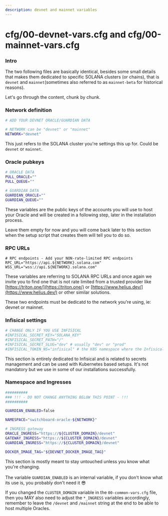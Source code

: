 ```yaml
---
description: devnet and mainnet variables
---
```


# cfg/00-devnet-vars.cfg and cfg/00-mainnet-vars.cfg

### Intro

The two following files are basically identical, besides some small details that makes them dedicated to specific SOLANA clusters (or chains), that is `devnet` and `mainnet`(sometimes also referred to as `mainnet-beta` for historical reasons).

Let's go through the content, chunk by chunk.

### Network definition

```bash
# ADD YOUR DEVNET ORACLE/GUARDIAN DATA

# NETWORK can be "devnet" or "mainnet"
NETWORK="devnet"
```

This just refers to the SOLANA cluster you're settings this up for. Could be `devnet` or `mainnet`.

### Oracle pubkeys

```bash
# ORACLE DATA
PULL_ORACLE=""
PULL_QUEUE=""

# GUARDIAN DATA
GUARDIAN_ORACLE=""
GUARDIAN_QUEUE=""
```

These variables are the public keys of the accounts you will use to host your Oracle and will be created in a following step, later in the installation process.

Leave them empty for now and you will come back later to this section when the setup script that creates them will tell you to do so.

### RPC URLs

```
# RPC endpoints - Add your NON-rate-limited RPC endpoints
RPC_URL="https://api.${NETWORK}.solana.com"
WSS_URL="wss://api.${NETWORK}.solana.com"
```

These variables are referring to SOLANA RPC URLs and once again we invite you to find one that is not rate limited from a trusted provider like [https://triton.one/](https://triton.one/) or [https://www.helius.dev/](https://www.helius.dev/) or other similar solutions.

These two endpoints must be dedicatd to the network you're using, ie: devnet or mainnet.

### Infisical settings

```bash
# CHANGE ONLY IF YOU USE INFISICAL
#INFISICAL_SECRET_KEY="SOLANA_KEY"
#INFISICAL_SECRET_PATH="/"
#INFISICAL_SECRET_SLUG="dev" # usually "dev" or "prod"
#INFISICAL_TOKEN_NS="infisical" # the K8S namespace where the Infisical TOKEN lives
```

This section is entirely dedicated to Infisical and is related to secrets management and can be used with Kubernetes based setups. It's not mandatory but we use in some of our installations successfully.

### Namespace and Ingresses

```bash
##########
### !!! - DO NOT CHANGE ANYTHING BELOW THIS POINT - !!!
##########

GUARDIAN_ENABLED=false

NAMESPACE="switchboard-oracle-${NETWORK}"

# INGRESS gateway
ORACLE_INGRESS="https://${CLUSTER_DOMAIN}/devnet"
GATEWAY_INGRESS="https://${CLUSTER_DOMAIN}/devnet"
GUARDIAN_INGRESS="https://${CLUSTER_DOMAIN}/devnet"

DOCKER_IMAGE_TAG="${DEVNET_DOCKER_IMAGE_TAG}"
```

This section is mostly meant to stay untouched unless you know what you're changing.\
\
The variable `GUARDIAN_ENABLED` is an internal variable, if you don't know what its use is, you probably don't need it :sunglasses:

If you changed the `CLUSTER_DOMAIN` variable in the `00-common-vars.cfg` file, then you MAY also need to adjust the `*_INGRESS` variables accordingly, remember to leave the `/devnet` and `/mainnet` string at the end to be able to host multiple Oracles.&#x20;
